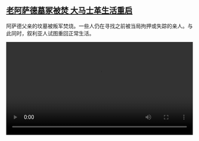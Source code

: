 <!--1734252425000-->
[老阿萨德墓冢被焚 大马士革生活重启](https://www.dw.com/zh/%E8%80%81%E9%98%BF%E8%90%A8%E5%BE%B7%E5%A2%93%E5%86%A2%E8%A2%AB%E7%84%9A%20%E5%A4%A7%E9%A9%AC%E5%A3%AB%E9%9D%A9%E7%94%9F%E6%B4%BB%E9%87%8D%E5%90%AF/a-71036964)
------

<p>阿萨德父亲的坟墓被叛军焚烧。一些人仍在寻找之前被当局拘押或失踪的亲人。与此同时，叙利亚人试图重回正常生活。</small></p><video src="https://tvdownloaddw-a.akamaihd.net/Events/mp4/vdt_zh/2024/dwvgchi241212_dwfcchi241212_asad-ltr-wide_01icw_AVC_1280x720.mp4" controls style="width:100%"></video>
